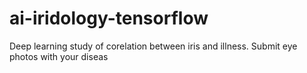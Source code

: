 # ai-iridology-tensorflow
Deep learning study of corelation between iris and illness. Submit eye photos with your diseas
